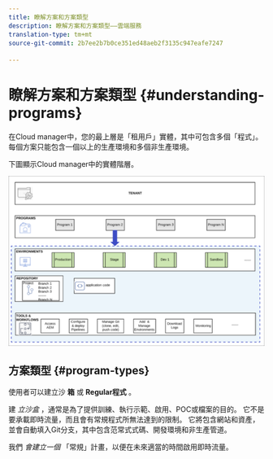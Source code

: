 ```yaml
---
title: 瞭解方案和方案類型
description: 瞭解方案和方案類型——雲端服務
translation-type: tm+mt
source-git-commit: 2b7ee2b7b0ce351ed48aeb2f3135c947eafe7247

---
```



# 瞭解方案和方案類型 {#understanding-programs}

在Cloud manager中，您的最上層是「租用戶」實體，其中可包含多個「程式」。  每個方案只能包含一個以上的生產環境和多個非生產環境。

下圖顯示Cloud manager中的實體階層。

![](assets/program_types.png)

## 方案類型 {#program-types}

使用者可以建立沙 **箱** 或 **Regular程式** 。

建 *立沙盒* ，通常是為了提供訓練、執行示範、啟用、POC或檔案的目的。 它不是要承載即時流量，而且會有常規程式所無法達到的限制。 它將包含網站和資產，並會自動填入Git分支，其中包含范常式式碼、開發環境和非生產管道。

我們 *會建立一個* 「常規」計畫，以便在未來適當的時間啟用即時流量。